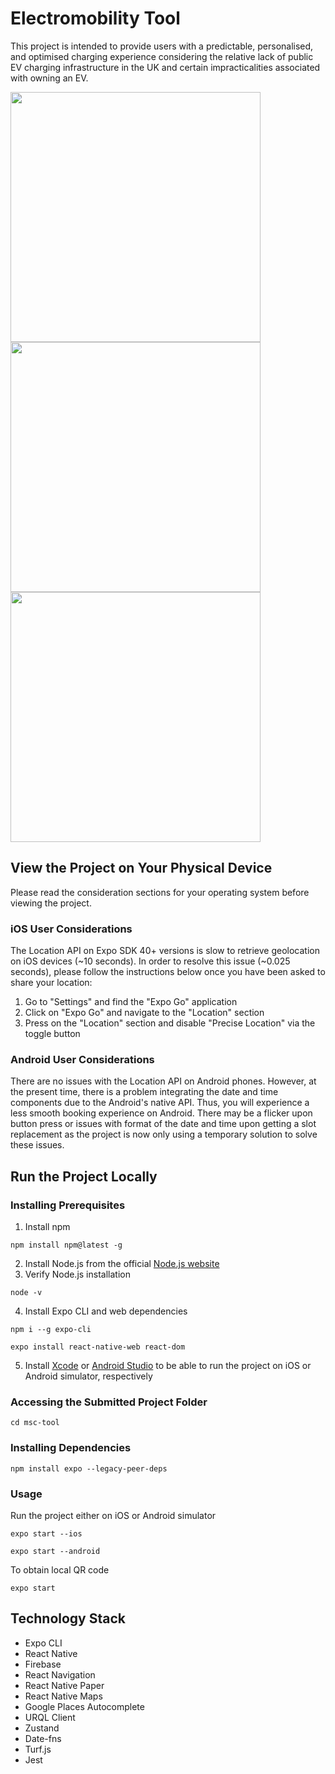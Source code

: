 # Electromobility Tool
This project is intended to provide users with a predictable, personalised, and optimised charging experience considering the relative lack of public EV charging infrastructure in the UK and certain impracticalities associated with owning an EV.

  <img src="https://github.com/kate2797/emobility/assets/52212037/5416cb0c-4c51-45de-8e97-6376b0315fbf" height="400" />
  <img src="https://github.com/kate2797/emobility/assets/52212037/ed110274-36c3-4db1-b245-8a7ddfc58ac3" height="400" />
  <img src="https://github.com/kate2797/emobility/assets/52212037/3fd4f0a4-7f34-4c22-84bf-2084b432cdfd" height="400" />

## View the Project on Your Physical Device
Please read the consideration sections for your operating system before viewing the project.
### iOS User Considerations
The Location API on Expo SDK 40+ versions is slow to retrieve geolocation on iOS devices (~10 seconds). In order to resolve this issue (~0.025 seconds), please follow the instructions below once you have been asked to share your location:
1. Go to "Settings" and find the "Expo Go" application 
2. Click on "Expo Go" and navigate to the "Location" section
3. Press on the "Location" section and disable "Precise Location" via the toggle button

### Android User Considerations
There are no issues with the Location API on Android phones. However, at the present time, there is a problem integrating the date and time components due to the Android's native API. Thus, you will experience a less smooth booking experience on Android. There may be a flicker upon button press or issues with format of the date and time upon getting a slot replacement as the project is now only using a temporary solution to solve these issues.

## Run the Project Locally
### Installing Prerequisites
1. Install npm
```
npm install npm@latest -g
```
2. Install Node.js from the official [Node.js website](https://nodejs.org/en/download/)
3. Verify Node.js installation
```
node -v
```
4. Install Expo CLI and web dependencies
```
npm i --g expo-cli
```
```
expo install react-native-web react-dom
```
5. Install [Xcode](https://developer.apple.com/xcode/) or [Android Studio](https://developer.android.com/studio) to be able to run the project on iOS or Android simulator, respectively

### Accessing the Submitted Project Folder
```
cd msc-tool
```

### Installing Dependencies
```
npm install expo --legacy-peer-deps
```

### Usage
Run the project either on iOS or Android simulator
```
expo start --ios
```
```
expo start --android
```
To obtain local QR code
```
expo start
```

## Technology Stack
- Expo CLI
- React Native
- Firebase
- React Navigation
- React Native Paper
- React Native Maps
- Google Places Autocomplete
- URQL Client
- Zustand
- Date-fns
- Turf.js
- Jest
